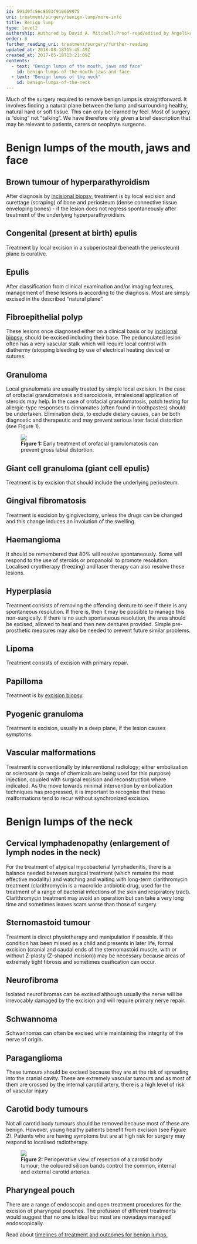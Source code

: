 ```yaml
---
id: 591d9fc56c8603f910669975
uri: treatment/surgery/benign-lump/more-info
title: Benign lump
type: level2
authorship: Authored by David A. Mitchell;Proof-read/edited by Angelika Sebald
order: 0
further_reading_uri: treatment/surgery/further-reading
updated_at: 2018-08-18T15:45:49Z
created_at: 2017-05-18T13:21:09Z
contents:
  - text: "Benign lumps of the mouth, jaws and face"
    id: benign-lumps-of-the-mouth-jaws-and-face
  - text: "Benign lumps of the neck"
    id: benign-lumps-of-the-neck
---
```


<p>Much of the surgery required to remove benign lumps is straightforward.
    It involves finding a natural plane between the lump and
    surrounding healthy, natural hard or soft tissue. This can
    only be learned by feel. Most of surgery is “doing” not “talking”.
    We have therefore only given a brief description that may
    be relevant to patients, carers or neophyte surgeons.</p>
<h1 id="benign-lumps-of-the-mouth-jaws-and-face">Benign lumps of the mouth, jaws and face</h1>
<h2>Brown tumour of hyperparathyroidism</h2>
<p>After diagnosis by <a href="/diagnosis/tests/biopsy">incisional biopsy</a>,
    treatment is by local excision and curettage (scraping) of
    bone and periosteum (dense connective tissue enveloping bones)
    - if the lesion does not regress spontaneously after treatment
    of the underlying hyperparathyroidism.</p>
<h2>Congenital (present at birth) epulis</h2>
<p>Treatment by local excision in a subperiosteal (beneath the periosteum)
    plane is curative.</p>
<h2>Epulis</h2>
<p>After classification from clinical examination and/or imaging
    features, management of these lesions is according to the
    diagnosis. Most are simply excised in the described “natural
    plane”.</p>
<h2>Fibroepithelial polyp</h2>
<p>These lesions once diagnosed either on a clinical basis or by
    <a href="/diagnosis/tests/biopsy">incisional biopsy</a>,
    should be excised including their base. The pedunculated
    lesion often has a very vascular stalk which will require
    local control with diathermy (stopping bleeding by use of
    electrical heating device) or sutures.</p>
<h2>Granuloma</h2>
<p>Local granulomata are usually treated by simple local excision.
    In the case of orofacial granulomatosis and sarcoidosis,
    intralesional application of steroids may help. In the case
    of orofacial granulomatosis, patch testing for allergic-type
    responses to cinnamates (often found in toothpastes) should
    be undertaken. Elimination diets, to exclude dietary causes,
    can be both diagnostic and therapeutic and may prevent serious
    later facial distortion (see Figure 1).</p>
<figure><img src="/treatment/surgery/benign-lump/more-info/figure1.jpg">
    <figcaption><strong>Figure 1:</strong> Early treatment of orofacial granulomatosis
        can prevent gross labial distortion.</figcaption>
</figure>
<h2>Giant cell granuloma (giant cell epulis)</h2>
<p>Treatment is by excision that should include the underlying periosteum.</p>
<h2>Gingival fibromatosis</h2>
<p>Treatment is excision by gingivectomy, unless the drugs can be
    changed and this change induces an involution of the swelling.</p>
<h2>Haemangioma</h2>
<p>It should be remembered that 80% will resolve spontaneously.
    Some will respond to the use of steroids or propanolol  to
    promote resolution. Localised cryotherapy (freezing) and
    laser therapy can also resolve these lesions.</p>
<h2>Hyperplasia</h2>
<p>Treatment consists of removing the offending denture to see if
    there is any spontaneous resolution. If there is, then it
    may be possible to manage this non-surgically. If there is
    no such spontaneous resolution, the area should be excised,
    allowed to heal and then new dentures provided. Simple pre-prosthetic
    measures may also be needed to prevent future similar problems.</p>
<h2>Lipoma</h2>
<p>Treatment consists of excision with primary repair.</p>
<h2>Papilloma</h2>
<p>Treatment is by <a href="/diagnosis/tests/biopsy">excision biopsy</a>.</p>
<h2>Pyogenic granuloma</h2>
<p>Treatment is excision, usually in a deep plane, if the lesion
    causes symptoms.</p>
<h2>Vascular malformations</h2>
<p>Treatment is conventionally by interventional radiology; either
    embolization or sclerosant (a range of chemicals are being
    used for this purpose) injection, coupled with surgical excision
    and reconstruction where indicated. As the move towards minimal
    intervention by embolization techniques has progressed, it
    is important to recognise that these malformations tend to
    recur without synchronized excision.</p>
<h1 id="benign-lumps-of-the-neck">Benign lumps of the neck</h1>
<h2>Cervical lymphadenopathy (enlargement of lymph nodes in the neck)</h2>
<p>For the treatment of atypical mycobacterial lymphadenitis, there
    is a balance needed between surgical treatment (which remains
    the most effective modality) and watching and waiting with
    long-term clarithromycin treatment (clarithromycin is a macrolide
    antibiotic drug, used for the treatment of a range of bacterial
    infections of the skin and respiratory tract). Clarithromycin
    treatment may avoid an operation but can take a very long
    time and sometimes leaves scars worse than those of surgery.</p>
<h2>Sternomastoid tumour</h2>
<p>Treatment is direct physiotherapy and manipulation if possible.
    If this condition has been missed as a child and presents
    in later life, formal excision (cranial and caudal ends of
    the sternomastoid muscle, with or without Z-plasty (Z-shaped
    incision)) may be necessary because areas of extremely tight
    fibrosis and sometimes ossification can occur.</p>
<h2>Neurofibroma</h2>
<p>Isolated neurofibromas can be excised although usually the nerve
    will be irrevocably damaged by the excision and will require
    primary nerve repair.</p>
<h2>Schwannoma</h2>
<p>Schwannomas can often be excised while maintaining the integrity
    of the nerve of origin.</p>
<h2>Paraganglioma</h2>
<p>These tumours should be excised because they are at the risk
    of spreading into the cranial cavity. These are extremely
    vascular tumours and as most of them are crossed by the internal
    carotid artery, there is a high level of risk of vascular
    injury</p>
<h2>Carotid body tumours</h2>
<p>Not all carotid body tumours should be removed because most of
    these are benign. However, young healthy patients benefit
    from excision (see Figure 2). Patients who are having symptoms
    but are at high risk for surgery may respond to localised
    radiotherapy.</p>
<figure><img src="/treatment/surgery/benign-lump/more-info/figure2.jpg">
    <figcaption><strong>Figure 2:</strong> Perioperative view of resection
        of a carotid body tumour; the coloured silicon bands
        control the common, internal and external carotid arteries.</figcaption>
</figure>
<h2>Pharyngeal pouch</h2>
<p>There are a range of endoscopic and open treatment procedures
    for the excision of pharyngeal pouches. The profusion of
    different treatments would suggest that no one is ideal but
    most are nowadays managed endoscopically.</p>
<aside>
    <p>Read about <a href="/treatment/timelines/benign-lump">timelines of treatment and outcomes for benign lumps.</a></p>
</aside>
